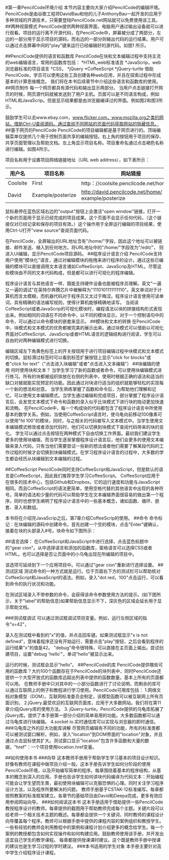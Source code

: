 #第一章PencilCode环境介绍
本节内容主要向大家介绍PencilCode的编辑环境。PencilCode是由谷歌工程师DavidBau和他的儿子AnthonyBau一起开发的应用于多种领域的开源技术，只需要登陆PencilCode.net网站就可以免费使用该工具。
##两种视窗模式
PencilCode提供两种视窗界面。电脑用户通过输出设备就可以进行观看。项目的运行离不开源代码，在PencilCode中，屏幕被分成了两部分，左边的一部分用于显示项目的源码，而右边的一部分则输出代码的运行结果。用户可以通过点击屏幕中间的"play"键来运行已经编辑好的源代码。如图1 所示。



##PencilCode提供的语言和函数库
PencilCode在块和文本编辑过程中支持主流的web编辑语言，常用的函数库包括：
*HTML,web标准语言
*JavaScrip，web浏览器标准的项目语言
*CSS，
*jQuery
*CoffeeScript
*jQuery-turtle
借助PencilCode，学员可以使用这些工具创建各种web应用，并且在探索过程中形成基本的计算思维概念。
我们将在本书后续章节中介绍这些语言和函数库的使用。
##网页制作
每一个网页都具有源代码和输出显示两部分。
当用户点击链接打开网页的时候，网页源代码就被发送到了用户主机。页面可以是不同语言构成，例如HTML和JavaScrip。但是显示结果都是由浏览器编译过的界面。例如图2和图3所示。





鼓励学生可以去www.ebay.com，www.flicker.com，www.mozilla.org之类的网站，借助Ctrl-U查阅源码。通过查阅不同网站的页面代码获取网站的隐藏信息。
##基于网页的PencilCode
PencilCode的项目编辑都是基于网页进行的。顶端编辑菜单仅提供几个用于控制页面共享的编辑按钮。右上角的按钮用于项目的保存、共享页面管理以及帮助文档。左上角显示项目名称。项目重命名通过点击褐色名称进行编辑。如图4所示。







项目名称用于设置项目网络链接地址（URL web address），如下表所示：

|用户名 |项目名称 |网站链接|
|-------|---------|--------|
| Coolsite |     First       | http：//coolsite.pencilcode.net/home/first         |
| David  | Example/posterize | http://david.pencilcode.net/home/ example/posterize |
鼠标悬停在蓝色区域右边的"output"按钮上会激活"open window"链接，打开一个新的页面用于显示已经完成的项目成果。这个页面不会显示任何代码，（这个链接仅对已经记录和保存的项目有效。）这个操作用于全屏运行编辑的项目结果，使用Ctrl-U打开"view source"查阅页面代码。






在PencilCode，全屏输出的URL地址含有"/home/"字段，因此这个地址可以被链接、邮件发送、植入到任何地方。将URL地址中的"/home/"字段改为"/edit/"， 则进入UI编辑，显示PencilCode项目源码。
##程序设计语言介绍
PencilCode支持用户使用"模块化"语言，通过对编辑模块的拖拽来进行程序的设计。通过这些已编辑的模块可以直接调用文本语言诸如CoffeeScript、JavaScrip及HTML。尽管这些模块由不同的文本代码构成，但是都可以进行可视化的程序编辑。






程序设计语言与其他语言一样，既能支持硬件设备也能被程序员理解。英文"一遍又一遍的调试"在英特尔奔腾芯片中被解释为"1110101111111110"。英文单词对于计算机而言太模糊，而机器代码对于程序员又太过于晦涩。程序设计语言使用可读单词，具有精确的语法编写规则，使得计算机能够精确地读写。
当阅读CoffeeScript或者JavaScrip的可视化模块时，编程语法以块的拼接结构形式表现出来。例如相同的词语在不同命令中，以不同的模块显示。对于一个控制语句中的命令，可以通过以命令模块的嵌套来显示。
##模块和文本的转换
在PencilCode中，块模式和文本模式的优势都被完美的展示出来。通过块模式可以借助以可视化界面对CoffeeScript、JavaScrip或者HTML语言的逻辑结构进行阅读，学生可以自由的对两种编辑模式进行切换。








编辑区域左下角黄色标签上的开关按钮用于进行项目编辑过程中块模式和文本模式的切换。鼠标滑过标签时可以看到标签扩展按钮上显示"click for blocks"或者"click for text"（"点击进入块编辑"或者"点击进入文本编辑"）
##块编辑的使用
何时使用块和文本？
当学生学习了新的函数或者命令，可以使用块编辑模式进行练习。所有的块都被组织排放在右侧的列表中，使用时根据正确的语法和适当的缺口对接就能实现预定的功能。因此通过对块进行适当的组织就能够轻松的实现每一个新的想法和创意。
当学生熟练掌握了函数和命令后，为帮助他们理解和记忆，可以使用文本编辑模式。当学生通过编辑和完成项目，部分掌握了程序设计语言后，会发觉文本模式下命令和函数的录入似乎比块模式下进行块的拖动更加快速和流畅。
在PencilCode中，每一个构成块的代码都包含了程序设计语言中所使用基本的数学关系。例如，当使用CoffeeScript语言时，使乌龟向前移动100像素可以使用"fd 100"的模块，同时，与之相关的代码被写入文本模式中。当学生使用文本编辑模式修改或者添加代码时，他们可以切换到块模式下查阅代码带来的块的变化。
学生可以通过点击按钮在两种模式下自由切换工作界面。最初我们建议学生更多的使用块编辑，而当学生逐渐掌握程序设计语言后，他们会更多的使用文本编辑来录入代码，只有当他们需要尝试一些新的想法或者他们需要了解某段代码的工作过程的时候才会切换到块编辑模式。在学习程序设计语言的过程中，大多数的学生都会经历从块编辑到文本编辑的过程。

##CoffeeScript
PencilCode同时支持CoffeeScript和JavaScript，但是默认的语言是CoffeeScript，因此我们推荐学生学习CoffeeScript。
CoffeeScript应用于在很多的技术中心，包括Github和Dropbox。它的运行速度和功能与JavaScript相同。而且CoffeeScript的语法更简单，使用空格代替的其他语言中出现的各种符号。简单的语法和少量的代码可以帮助学生在文本编辑界面很容易的做出第一个程序。同时也想学生阐明了程序设计语言中的一些基本概念，诸如函数、循环、嵌套、录入和数组。






本书将在介绍完JavaScrip之后，第7章介绍CoffeeScrip的使用。
##命令
命令标记：在块编辑的源码中创建命令。首先创建一个空的模块，点击"Enter"键确认，接着在块的头部录入#号。块命令如下图所示：





##语言选择：
在CoffeeScript和JavaScript中进行选择，点击蓝色标题中的"gear cion"。从中选择语言和添加的函数库，窗格语言可以选择CSS或者HTML。也可以选择是否让页面中的小乌龟出现在所编辑的项目中。





该选项可延续到下一个应用项目中。可以通过"gear cion"重新进行选择设置。
##测试区域
测试命令的一种方式就是运行。位于页面右下方的测试栏可以帮助核对CoffeeScript和JavaScript的语法。例如，录入"dot red，100"点击运行，可以看到命令的执行状况和功能。





在测试区域录入不带参数的命令，会获得该命令参数使用方法的提示。(如下图所示，关于"label"的帮助信息)如果帮助信息显示不下，深灰色的区域会延长用于显示帮助文档。




###测试框调试
可以通过测试框调试项目变量。例如，运行左侧区域的指令"x=42"，


录入在测试框中看到的"x"的值，并点击回车键。如果测试框显示"x is not defined"，意味着程序还没有开始运行，需要点击"play"按钮，之后会看到程序的运行结果"x"的值是42。
"debug"命令很特殊，可以直接在主页面上输出。尝试创建项目，设置"debug 'hello'"，单词"hello"被显示出来。





运行的时候，测试框会显示"hello"。
##PencilCode的库
PencilCode提供哪些可用的函数库？大约100个函数存在于PencilCode的块列表中，同时PencilCode还提供一个大型开放式的函数库远超出列表中提供的函数数量。基本上所有的页面都可以用。
在教师手册中只对其中的一小部分函数进行了讨论说明，而剩余的库可以通过互联网上的例子和教程进行学习使用。PencilCode可用库包括：
1.网络文档对象模型（DOM）。互联网标准委员会制定，该模型函数可以被互联网上所有页面识别。
2.jQuery.最受欢迎的互联网页面库，应用于大多数网站。我们将在第11章介绍jQuery库的使用方法。
3. jQuery-turtle。PencilCode提供的乌龟库拓展了jQuery库。提供了本手册第一部分介绍的简单易用的功能。大多数函数都可以通过乌龟库进行块编辑。
4.socket io.实时通信库可以实现与浏览器的即时通信。
###乌龟库之外的巨大功能库讲解
尽管网页编辑有不同的功能，所有的标准类都可以被测试窗口解析。例如，录入"location"到DOM界面的"location"对象，并且通过点击鼠标使其扩大。测试窗口显示"location"包含许多函数和大量的数据，"href"：一个项目使用location.href变量。






##如何使用本书
###向导
这本教师手册用于帮助学生学习基本的项目设计知识。好像有教师在课程中做项目介绍一般。这本手册告诉学生如何分阶段的使用PencilCode环境，以及开始编写简单的程序。每章围绕着基本的程序结构，从基本的概念到深入的应用。手册也告诉学生如何讲块代码编译为代码文本：开始编程可能会让学生望而生畏，最初使用块编辑可以克服恐惧的心理。同时关注学习程序设计方法，以及程序所要解决的问题。
 教师手册基于CSTAK-12标准编写。每章都按照教案的标准框架建立。各章节的基础项目由David和Deepa完成，更多有效应用参阅网站向导。
###如何阅读这本书
这本手册适用于借助提供一些PencilCode教授程序设计的教师。每章提供的截图用于帮助教师完成每个主题。关键片段可以给老师一个相关技术主题的概述。每章都会提供一个关键词，同时教师的课程设计向导覆盖每个程序。教师可以根据手册中提供的课程内容的案例组织和教授学生。一些有经验的教师会利用教程中的案例和课程计划介绍更多的概念给学生。每一个案例的教授都包含如何实现操作和如何构建应用。鼓励教师使用该手册，并开发出适宜自己学生的教学课程。
每章都提供授课课时建议。这个既是教师手册中授课的建议也是生学习过程的学时建议。
###本书适用的学生对象
本手册主要针对高中学生介绍程序设计课程。

